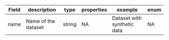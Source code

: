 |Field | description | type | properties | example | enum|
| ---| ---| ---| ---| ---| --- |
| name | Name of the dataset | string | NA | Dataset with synthetic data | NA|
